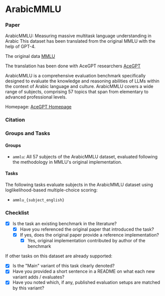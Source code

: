 # ArabicMMLU

### Paper

ArabicMMLU: Measuring massive multitask language understanding in Arabic
This dataset has been translated from the original MMLU with the help of GPT-4.

The original data [MMLU](https://arxiv.org/pdf/2009.03300v3.pdf)

The translation has been done with AceGPT researchers [AceGPT](https://arxiv.org/abs/2309.12053)

ArabicMMLU is a comprehensive evaluation benchmark specifically designed to evaluate the knowledge and reasoning abilities of LLMs within the context of Arabic language and culture.
ArabicMMLU covers a wide range of subjects, comprising 57 topics that span from elementary to advanced professional levels.

Homepage: [AceGPT Homepage](https://github.com/FreedomIntelligence/AceGPT/tree/main/eval/benchmark_eval/benchmarks/MMLUArabic)

### Citation


### Groups and Tasks

#### Groups

- `ammlu`: All 57 subjects of the ArabicMMLU dataset, evaluated following the methodology in MMLU's original implementation.

#### Tasks


The following tasks evaluate subjects in the ArabicMMLU dataset using loglikelihood-based multiple-choice scoring:
- `ammlu_{subject_english}`

### Checklist

* [x] Is the task an existing benchmark in the literature?
  * [x] Have you referenced the original paper that introduced the task?
  * [x] If yes, does the original paper provide a reference implementation?
    * [x] Yes, original implementation contributed by author of the benchmark

If other tasks on this dataset are already supported:
* [x] Is the "Main" variant of this task clearly denoted?
* [x] Have you provided a short sentence in a README on what each new variant adds / evaluates?
* [x] Have you noted which, if any, published evaluation setups are matched by this variant?
